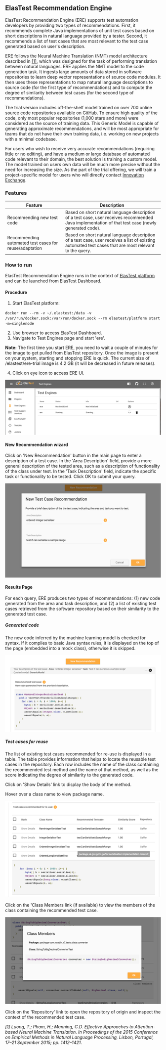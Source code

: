 <div class="range range-xs-left">
<div class="cell-xs-10 cell-lg-6 text-md-left inset-md-right-80 cell-lg-push-1 offset-top-50 offset-lg-top-0">
<h2 id="content" class="h1">ElasTest Recommendation Engine</h2>
<div class="offset-top-30 offset-md-top-30">
</div>
</div>
</div>

ElasTest Recommendation Engine (ERE) supports test automation developers by providing two types of recommendations. First, it recommends complete Java implementations of unit test cases based on short descriptions in natural language provided by a tester. Second, it recommends a list of test cases that are most relevant to the test case generated based on user's description.

ERE follows the Neural Machine Translation (NMT) model architecture described in [[1]](#luong), which was designed for the task of performing translation between natural languages. ERE applies the NMT model to the code generation task. It ingests large amounts of data stored in software repositories to learn deep vector representations of source code modules. It then uses these representations to map natural language descriptions to source code (for the first type of recommendations) and to compute the degree of similarity between test cases (for the second type of recommendations).

The trial version includes off-the-shelf model trained on over 700 online source code repositories available on GitHub. To ensure high quality of the code, only most popular repositories (1,000 stars and more) were considered as the source of training data. This Generic Model is capable of generating approximate recommendations, and will be most appropriate for teams that do not have their own training data, i.e. working on new projects with a minimal codebase.

For users who wish to receive very accurate recommendations (requiring little or no editing), and have a medium or large database of automated code relevant to their domain, the best solution is training a custom model. The model trained on users own data will be much more precise without the need for increasing the size. As the part of the trial offering, we will train a project-specific model for users who will directly contact [Innovation Exchange](mailto:iix.elastest@ie.ibm.com).

<h3 class="holder-subtitle link-top">Features</h3>

| Feature                                                | Description                                                                                                                                            |
| ------------------------------------------------------ | ------------------------------------------------------------------------------------------------------------------------------------------------------ |
| Recommending new test code                             | Based on short natural language description of a test case, user receives recommended Java implementation of that test case (newly generated code).    |
| Recommending automated test cases for reuse/adaptation | Based on short natural language description of a test case, user receives a list of existing automated test cases that are most relevant to the query. |

<h3 class="holder-subtitle link-top">How to run</h3>

ElasTest Recommendation Engine runs in the context of [ElasTest platform](https://elastest.io/docs/) and can be launched from ElasTest Dashboard.

<h4 class="small-subtitle">Procedure</h4>

1. Start ElasTest platform:

`docker run --rm -v ~/.elastest:/data -v /var/run/docker.sock:/var/run/docker.sock --rm elastest/platform start -m=singlenode`

2. Use browser to access ElasTest Dashboard.
3. Navigate to Test Engines page and start 'ere'.

**Note:**
The first time you start ERE, you need to wait a couple of minutes for the image to get pulled from ElasTest repository. Once the image is present on your system, starting and stopping ERE is quick. The current size of /elastest/ere-trial image is 4.2 GB (it will be decreased in future releases).

4. Click on eye icon to access ERE UI.

<div class="docs-gallery inline-block">
    <a data-fancybox="gallery-1" href="/docs/test-services/images/ere-trial/test-engines.png"><img class="img-responsive img-wellcome" src="/docs/test-services/images/ere-trial/test-engines.png"/></a>
</div>

<h4 class="small-subtitle" id="new_recom">New Recommendation wizard</h4>

Click on 'New Recommendation' button in the main page to enter a description of a test case. In the 'Area Description' field, provide a more general description of the tested area, such as a description of functionality of the class under test. In the 'Task Description' field, indicate the specific task or functionality to be tested. Click OK to submit your query.

<div class="docs-gallery inline-block">
    <a data-fancybox="gallery-1" href="/docs/test-services/images/ere-trial/enter-query.png"><img class="img-responsive img-wellcome" src="/docs/test-services/images/ere-trial/enter-query.png"/></a>
</div>

<h4 class="small-subtitle" id="results_page">Results Page</h4>

For each query, ERE produces two types of recommendations: (1) new code generated from the area and task description, and (2) a list of existing test cases retrieved from the software repository based on their similarity to the generated test case.

<h5 class="small-subtitle">Generated code</h5>

The new code inferred by the machine learning model is checked for syntax. If it complies to basic Java syntax rules, it is displayed on the top of the page (embedded into a mock class), otherwise it is skipped.

<div class="docs-gallery inline-block">
    <a data-fancybox="gallery-1" href="/docs/test-services/images/ere-trial/query_results1.png"><img class="img-responsive img-wellcome" src="/docs/test-services/images/ere-trial/query_results1.png"/></a>
</div>

<h5 class="small-subtitle">Test cases for reuse</h5>

The list of existing test cases recommended for re-use is displayed in a table. The table provides information that helps to locate the reusable test cases in the repository. Each row includes the name of the class containing the recommended test method and the name of that method, as well as the score indicating the degree of similarity to the generated code.

Click on 'Show Details' link to display the body of the method.

Hover over a class name to view package name.

<div class="docs-gallery inline-block">
    <a data-fancybox="gallery-1" href="/docs/test-services/images/ere-trial/query_results2.png"><img class="img-responsive img-wellcome" src="/docs/test-services/images/ere-trial/query_results2.png"/></a>
</div>

Click on the 'Class Members link (if available) to view the members of the class containing the recommended test case.

<div class="docs-gallery inline-block">
    <a data-fancybox="gallery-1" href="/docs/test-services/images/ere-trial/class_members.png"><img class="img-responsive img-wellcome" src="/docs/test-services/images/ere-trial/class_members.png"/></a>
</div>

Click on the 'Repository' link to open the repository of origin and inspect the context of the recommended test case.

<a name="luong"></a> *[1] Luong, T.; Pham, H.; Manning, C.D. Effective Approaches to Attention-based Neural Machine Translation.
In Proceedings of the 2015 Conference on Empirical Methods in Natural Language Processing, Lisbon, Portugal,
17–21 September 2015; pp. 1412–1421*.
